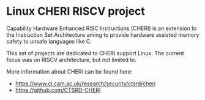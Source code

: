 # Linux CHERI RISCV project

Capability Hardware Enhanced RISC Instructions (CHERI) is an extension to the Instruction Set Architecture aming to provide hardware assisted memory safety to unsafe languages like C.

This set of projects are dedicated to CHERI support Linux. The current focus was on RISCV architecture, but not limited to.

More information about CHERI can be found here: 
* https://www.cl.cam.ac.uk/research/security/ctsrd/cheri
* https://github.com/CTSRD-CHERI

